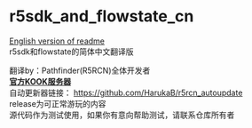 # r5sdk_and_flowstate_cn  
[English version of readme](/README_ENG.md)  
r5sdk和flowstate的简体中文翻译版  

翻译by：Pathfinder(R5RCN)全体开发者  
__[官方KOOK服务器](https://kook.top/MQLPDV "点击进入")__    
自动更新器链接：
https://github.com/HarukaB/r5rcn_autoupdate  
release为可正常游玩的内容  
源代码作为测试使用，如果你有意向帮助测试，请联系仓库所有者
